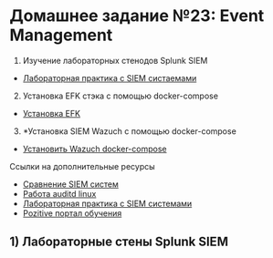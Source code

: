 # Домашнее задание №23: Event Management  

1) Изучение лабораторных стенодов Splunk SIEM   
- [Лабораторная практика c SIEM систаемами](https://cyberdefenders.org/)  
2) Установка EFK стэка с помощью docker-compose  
- [Установка EFK](https://docs.fluentd.org/container-deployment/docker-compose)  
3) *Установка SIEM Wazuch с помощью docker-compose  
- [Установить Wazuch docker-compose](https://documentation.wazuh.com/current/deployment-options/docker/docker-installation.html)  

Ссылки на дополнительные ресурсы  
- [Сравнение SIEM систем](https://www.anti-malware.ru/compare/SIEM-systems)  
- [Работа auditd linux](https://www.redhat.com/sysadmin/configure-linux-auditing-auditd)  
- [Лабораторная практика с SIEM системами](https://cyberdefenders.org/)  
- [Pozitive портал обучения](https://lms.edu.ptsecurity.com/)  

## 1) Лабораторные стены Splunk SIEM

